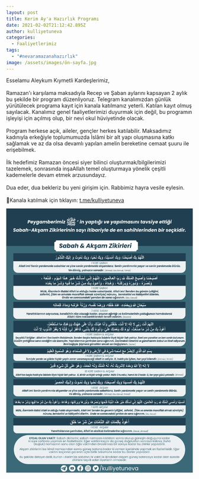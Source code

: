 ```yaml
---
layout: post
title: Kerim Ay'a Hazırlık Programı
date: 2021-02-02T21:12:42.895Z
author: kulliyetuneva
categories:
  - Faaliyetlerimiz
tags:
  - "#nevaramazanahazırlık"
image: /assets/images/ön-sayfa.jpg
---
```

<!--StartFragment-->

Esselamu Aleykum Kıymetli Kardeşlerimiz,\
\
Ramazan'ı karşılama maksadıyla Recep ve Şaban aylarını kapsayan 2 aylık bu şekilde bir program düzenliyoruz. Telegram kanalımızdan günlük yürütülecek programa kayıt için kanala katılmanız yeterli. Katılan kayıt olmuş sayılacak. Kanalımız genel faaliyetlerimizi duyurmak için değil, bu programın işleyişi için açılmış olup, bir nevi okul hüviyetinde olacak.\
\
Program herkese açık, aileler, gençler herkes katılabilir. Maksadımız kadınıyla erkeğiyle toplumumuzda İslâmi bir alt yapı oluşmasına katkı sağlamak ve az da olsa devamlı yapılan amelin bereketine cemaat şuuru ile erişebilmek.\
\
İlk hedefimiz Ramazan öncesi siyer bilinci oluşturmak/bilgilerimizi tazelemek, sonrasında inşaAllah temel oluşturmaya yönelik çeşitli kademelerle devam etmek arzusundayız.\
\
Dua eder, dua bekleriz bu yeni girişim için. Rabbimiz hayra vesile eylesin.\
\
🌻Kanala katılmak için tıklayın: [t.me/kulliyetuneva](t.me/kulliyetuneva)



![](/assets/images/arka-sayfa.jpg)

<!--EndFragment-->